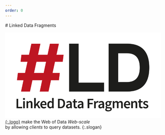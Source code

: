 ```yaml
---
order: 0
---
```


<div id="billboard" markdown="1">
# Linked Data Fragments

[![Linked Data Fragments](/images/logo.svg){:.logo}](/concept/)
make the Web of Data _Web-scale_
<br>
by allowing _clients_ to query datasets.
{:.slogan}
</div>
